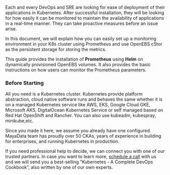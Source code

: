 Each and every DevOps and SRE are looking for ease of deployment of their applications in Kubernetes. After successful installation, they will be looking for how easily it can be monitored to maintain the availability of applications in a real-time manner. They can take proactive measures before an issue arise.

In this document, we will explain how you can easily set up a monitoring environment in your K8s cluster using Prometheus and use OpenEBS cStor as the persistent storage for storing the metrics.

This guide provides the installation of **Prometheus** using **Helm** on dynamically provisioned OpenEBS volumes. It also provides the basic instructions on how users can monitor the Prometheus parameters.

### Before Starting

All you need is a Kubernetes cluster. Kubernetes provide platform abstraction, cloud native software runs and behaves the same whether it is on a managed Kubernetes service like AWS, EKS, Google Cloud GKE, Microsoft AKS, DigitalOcean Kubernetes Service or self managed based on Red Hat OpenShift and Rancher. You can also use kubeadm, kubespray, minikube,etc.

Since you made it here, we assume you already have one configured. MayaData team has proudly over 50 CKAs, years of experience in building for enterprises, and running Kubernetes in production.

If you need professional help to decide, we can connect you with one of our trusted partners. In case you want to learn more, [schedule a call](https://calendly.com/mayadata/15min) with us and we will send you a best-selling  “Kubernetes - A Complete DevOps Cookbook”, also written by one of our own experts.
